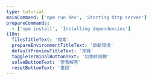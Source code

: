 ```yaml
---
type: tutorial
mainCommand: ['npm run dev', 'Starting http server']
prepareCommands:
  - ['npm install', 'Installing dependencies']
i18n:
  filesTitleText: '檔案'
  prepareEnvironmentTitleText: '啟動環境'
  defaultPreviewTitleText: '預覽'
  toggleTerminalButtonText: '切換終端機'
  solveButtonText: '查看解答'
  resetButtonText: '重設'
---
```

